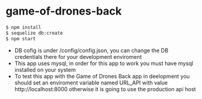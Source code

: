 # game-of-drones-back

```sh
$ npm install
$ sequelize db:create
$ npm start
```
- DB cofig is under /config/config.json, you can change the DB credentials there for your development enviroment
- This app uses mysql, in order for this app to work you must have mysql installed on your system
- To test this app with the Game of Drones Back app in deelopment you should set an enviroment variable named URL_API with value http://localhost:8000 otherwise it is going to use the production api host 
